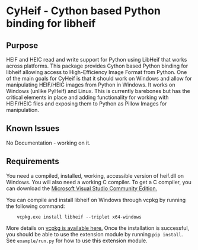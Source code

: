 CyHeif - Cython based Python binding for libheif
================================================
Purpose
-------
HEIF and HEIC read and write support for Python using LibHeif that works across platforms. This package provides Cython based Python binding for libheif allowing access to High-Efficiency Image Format from Python. One of the main goals for CyHeif is that it should work on Windows and allow for manipulating HEIF/HEIC images from Python in Windows. It works on Windows (unlike PyHeif) and Linux. This is currently barebones but has the critical elements in place and adding functionality for working with HEIF/HEIC files and exposing them to Python as Pillow Images for manipulation.

Known Issues
------------
No Documentation - working on it.

Requirements
------------
You need a compiled, installed, working, accessible version of heif.dll on Windows. You will also need a working C compiler. To get a C compiler, you can download the [Microsoft Visual Studio Community Edition.](https://visualstudio.microsoft.com/vs/community/)

You can compile and install libheif on Windows through vcpkg by running the following command:

```
    vcpkg.exe install libheif --triplet x64-windows
```

More details on [vcpkg is available here.](https://docs.microsoft.com/en-us/cpp/build/vcpkg?view=msvc-160) Once the installation is successful, you should be able to use the extension module by running `pip install`. See `example/run.py` for how to use this extension module.
